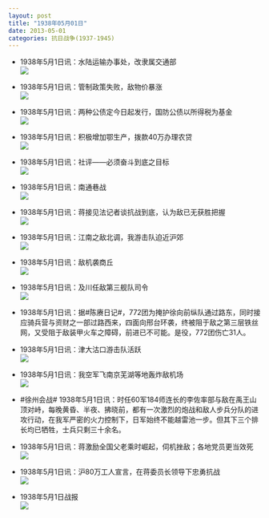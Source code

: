 ```yaml
---
layout: post
title: "1938年05月01日"
date: 2013-05-01
categories: 抗日战争(1937-1945)
---
```


<meta name="referrer" content="no-referrer" />

- 1938年5月1日讯：水陆运输办事处，改隶属交通部 <br/><img src="https://ww4.sinaimg.cn/large/aca367d8jw1e496y6y1k0j20fo0ae75b.jpg" />

- 1938年5月1日讯：管制政策失败，敌物价暴涨 <br/><img src="https://ww2.sinaimg.cn/large/aca367d8jw1e49586txyrj20c20a875i.jpg" />

- 1938年5月1日讯：两种公债定今日起发行，国防公债以所得税为基金 <br/><img src="https://ww2.sinaimg.cn/large/aca367d8jw1e493hhltmkj20c114z0wr.jpg" />

- 1938年5月1日讯：积极增加鄂生产，拨款40万办理农贷 <br/><img src="https://ww2.sinaimg.cn/large/aca367d8jw1e491r9tkl9j20690f9dge.jpg" />

- 1938年5月1日讯：社评——必须奋斗到底之目标 <br/><img src="https://ww4.sinaimg.cn/large/aca367d8jw1e4900ni1c9j20c10pptca.jpg" />

- 1938年5月1日讯：南通巷战 <br/><img src="https://ww1.sinaimg.cn/large/aca367d8jw1e48wtrip57j20c10iggn2.jpg" />

- 1938年5月1日讯：蒋接见法记者谈抗战到底，认为敌已无获胜把握 <br/><img src="https://ww1.sinaimg.cn/large/aca367d8jw1e48v3dpjjlj20c10fjdh1.jpg" />

- 1938年5月1日讯：江南之敌北调，我游击队迫近沪郊 <br/><img src="https://ww1.sinaimg.cn/large/aca367d8jw1e48pw24wm1j20b809zmxt.jpg" />

- 1938年5月1日讯：敌机袭商丘 <br/><img src="https://ww1.sinaimg.cn/large/aca367d8jw1e48o5nsl36j20c10j0abj.jpg" />

- 1938年5月1日讯：及川任敌第三舰队司令 <br/><img src="https://ww3.sinaimg.cn/large/aca367d8jw1e48mf54ulaj204z056mx8.jpg" />

- 1938年5月1日讯：据#陈赓日记#，772团为掩护徐向前纵队通过路东，同时接应骑兵营与资财之一部过路西来，四面向邢台环袭，终被阻于敌之第三层铁丝网，又受阻于敌装甲火车之障碍，前进已不可能。是役，772团伤亡31人。 

- 1938年5月1日讯：津大沽口游击队活跃 <br/><img src="https://ww1.sinaimg.cn/large/aca367d8jw1e48kot1v3fj208u09ft98.jpg" />

- 1938年5月1日讯：我空军飞南京芜湖等地轰炸敌机场 <br/><img src="https://ww2.sinaimg.cn/large/aca367d8jw1e48iycumw5j20c10gumyw.jpg" />

- #徐州会战# 1938年5月1日讯：时任60军184师连长的李佐率部与敌在禹王山顶对峙，每晚黄昏、半夜、拂晓前，都有一次激烈的炮战和敌人步兵分队的进攻行动，在我军严密的火力控制下，日军始终不能越雷池一步。但其下三个排长均已牺牲，士兵只剩三十余名。 

- 1938年5月1日讯：蒋激励全国父老乘时崛起，伺机挫敌；各地党员更当效死 <br/><img src="https://ww1.sinaimg.cn/large/aca367d8jw1e48h81c0rsj20c118b43s.jpg" />

- 1938年5月1日讯：沪80万工人宣言，在蒋委员长领导下忠勇抗战 <br/><img src="https://ww2.sinaimg.cn/large/aca367d8jw1e48gxg9lgyj206d050wen.jpg" />

- 1938年5月1日战报 <br/><img src="https://ww1.sinaimg.cn/large/aca367d8jw1e48fhhs22jj209c0l2wg4.jpg" />

